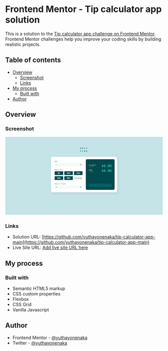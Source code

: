 # Frontend Mentor - Tip calculator app solution

This is a solution to the [Tip calculator app challenge on Frontend Mentor](https://www.frontendmentor.io/challenges/tip-calculator-app-ugJNGbJUX). Frontend Mentor challenges help you improve your coding skills by building realistic projects.

## Table of contents

- [Overview](#overview)
  - [Screenshot](#screenshot)
  - [Links](#links)
- [My process](#my-process)
  - [Built with](#built-with)
- [Author](#author)

## Overview

### Screenshot

![](images/screenshot.png)

### Links

- Solution URL: [https://github.com/yuthayonenaka/tip-calculator-app-main](https://github.com/yuthayonenaka/tip-calculator-app-main)
- Live Site URL: [Add live site URL here](https://your-live-site-url.com)

## My process

### Built with

- Semantic HTML5 markup
- CSS custom properties
- Flexbox
- CSS Grid
- Vanilla Javascript

## Author

- Frontend Mentor - [@yuthayonenaka](https://www.frontendmentor.io/profile/yuthayonenaka)
- Twitter - [@yuthayonenaka](https://www.twitter.com/yuthayonenaka)
